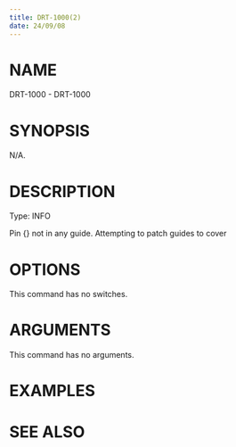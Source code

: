 ```yaml
---
title: DRT-1000(2)
date: 24/09/08
---
```


# NAME

DRT-1000 - DRT-1000

# SYNOPSIS

N/A.

# DESCRIPTION

Type: INFO

Pin {} not in any guide. Attempting to patch guides to cover

# OPTIONS

This command has no switches.

# ARGUMENTS

This command has no arguments.

# EXAMPLES

# SEE ALSO
